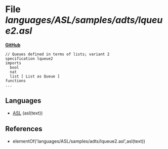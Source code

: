 # File _languages/ASL/samples/adts/lqueue2.asl_
**[GitHub](https://github.com/softlang/yas/blob/master/languages/ASL/samples/adts/lqueue2.asl)**
```
// Queues defined in terms of lists; variant 2
specification lqueue2
imports
  bool
  nat
  list [ List as Queue ]
functions
...
```

## Languages
* [ASL](../languages/ASL.md) (asl(text))

## References
* elementOf('languages/ASL/samples/adts/lqueue2.asl',asl(text))
